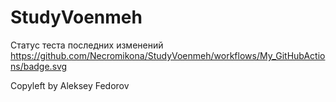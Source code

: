 # StudyVoenmeh

Статус теста последних изменений
https://github.com/Necromikona/StudyVoenmeh/workflows/My_GitHubActions/badge.svg

Copyleft by Aleksey Fedorov 
